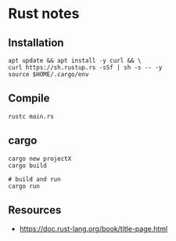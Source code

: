 # Rust notes

## Installation
```console
apt update && apt install -y curl && \
curl https://sh.rustup.rs -sSf | sh -s -- -y
source $HOME/.cargo/env
```

## Compile
```console
rustc main.rs
```

## cargo
```console
cargo new projectX
cargo build

# build and run
cargo run
```

## Resources
- <https://doc.rust-lang.org/book/title-page.html>
